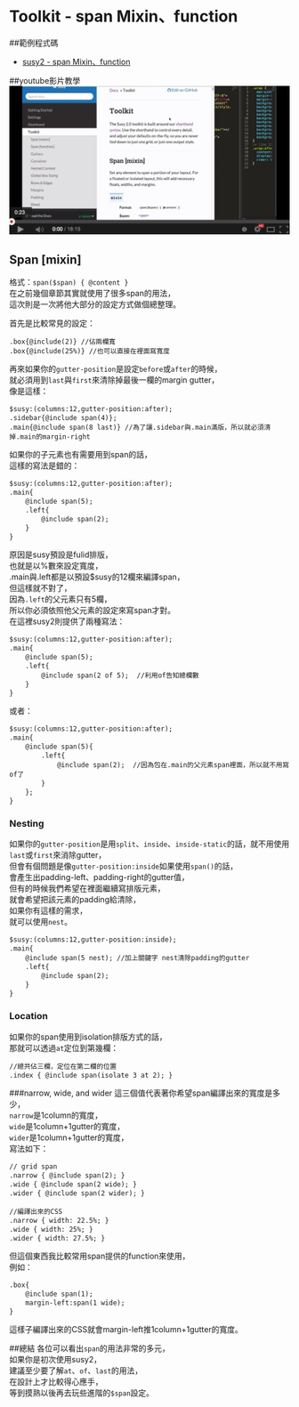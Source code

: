 # Toolkit - span Mixin、function
##範例程式碼 
* <a href="http://susydocs.oddbird.net/en/latest/toolkit/#span-mixin" target="_blank">susy2 - span Mixin、function</a>


##youtube影片教學  
<a href="https://www.youtube.com/watch?v=sIHco29ZhVk" target="_blank">![](/images/video/susy2-12.png)</a>


## Span [mixin]

格式：`span($span) { @content }`    
在之前幾個章節其實就使用了很多span的用法，  
這次則是一次將他大部分的設定方式做個總整理。

首先是比較常見的設定：  
```
.box{@include(2)} //佔兩欄寬
.box{@include(25%)} //也可以直接在裡面寫寬度
```
再來如果你的`gutter-position`是設定`before`或`after`的時候，  
就必須用到`last`與`first`來清除掉最後一欄的margin gutter，  
像是這樣：  
```
$susy:(columns:12,gutter-position:after);
.sidebar{@include span(4)};
.main{@include span(8 last)} //為了讓.sidebar與.main滿版，所以就必須清掉.main的margin-right
```
如果你的子元素也有需要用到span的話，  
這樣的寫法是錯的：
```
$susy:(columns:12,gutter-position:after);
.main{
	@include span(5);
	.left{
		@include span(2);
	}
}
```
原因是susy預設是fulid排版，  
也就是以%數來設定寬度，  
.main與.left都是以預設$susy的12欄來編譯span，  
但這樣就不對了，  
因為`.left`的父元素只有5欄，  
所以你必須依照他父元素的設定來寫span才對。  
在這裡susy2則提供了兩種寫法：  
```
$susy:(columns:12,gutter-position:after);
.main{
	@include span(5);
	.left{
		@include span(2 of 5);  //利用of告知總欄數
	}
}
```
或者：  
```
$susy:(columns:12,gutter-position:after);
.main{
	@include span(5){
		.left{
			@include span(2);  //因為包在.main的父元素span裡面，所以就不用寫of了
		}
	};
}
```

### Nesting
如果你的`gutter-position`是用`split`、`inside`、`inside-static`的話，就不用使用`last`或`first`來消除gutter，  
但會有個問題是像`gutter-position:inside`如果使用`span()`的話，  
會產生出padding-left、padding-right的gutter值，  
但有的時候我們希望在裡面繼續寫排版元素，  
就會希望把該元素的padding給清除，  
如果你有這樣的需求，  
就可以使用`nest`。
```
$susy:(columns:12,gutter-position:inside);
.main{
	@include span(5 nest); //加上關鍵字 nest清除padding的gutter
	.left{
		@include span(2);  		
	}
}
```

### Location
如果你的span使用到isolation排版方式的話，  
那就可以透過`at`定位到第幾欄：
```
//總共佔三欄，定位在第二欄的位置
.index { @include span(isolate 3 at 2); }
```

###narrow, wide, and wider
這三個值代表著你希望span編譯出來的寬度是多少，  
`narrow`是1column的寬度，  
`wide`是1column+1gutter的寬度，  
`wider`是1column+1gutter的寬度，    
寫法如下：
```
// grid span
.narrow { @include span(2); } 
.wide { @include span(2 wide); }
.wider { @include span(2 wider); }

//編譯出來的CSS
.narrow { width: 22.5%; }
.wide { width: 25%; }
.wider { width: 27.5%; }
```
但這個東西我比較常用span提供的function來使用，  
例如：   
```
.box{
	@include span(1);
	margin-left:span(1 wide);
}
```
這樣子編譯出來的CSS就會margin-left推1column+1gutter的寬度。

##總結
各位可以看出`span`的用法非常的多元，  
如果你是初次使用susy2，  
建議至少要了解`at`、`of`、`last`的用法，  
在設計上才比較得心應手，    
等到摸熟以後再去玩些進階的`$span`設定。